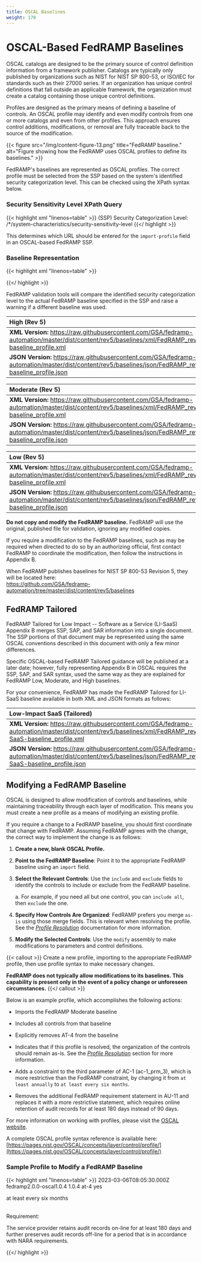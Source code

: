 ```yaml
---
title: OSCAL Baselines
weight: 170
---
```

# OSCAL-Based FedRAMP Baselines

OSCAL catalogs are designed to be the primary source of control definition
information from a framework publisher. Catalogs are typically only
published by organizations such as NIST for NIST SP 800-53, or ISO/IEC
for standards such as their 27000 series. If an organization has unique
control definitions that fall outside an applicable framework, the
organization must create a catalog containing those unique control
definitions.

Profiles are designed as the primary means of defining a baseline of
controls. An OSCAL profile may identify and even modify controls from
one or more catalogs and even from other profiles. This approach ensures
control additions, modifications, or removal are fully traceable back to
the source of the modification.

{{< figure src="/img/content-figure-13.png" title="FedRAMP baseline." alt="Figure showing how the FedRAMP uses OSCAL profiles to define its baselines." >}}

FedRAMP's baselines are represented as OSCAL profiles. The correct
profile must be selected from the SSP based on the system's identified
security categorization level. This can be checked using the XPath
syntax below.

### Security Sensitivity Level XPath Query
{{< highlight xml "linenos=table" >}}
  (SSP) Security Categorization Level:
    /*/system-characteristics/security-sensitivity-level
{{</ highlight >}}

This determines which URL should be entered for the `import-profile` field
in an OSCAL-based FedRAMP SSP.

### Baseline Representation
{{< highlight xml "linenos=table" >}}
  <!-- metadata -->
  <!-- This must point to the appropriate FedRAMP Baseline -->
  <import-profile
  href="https://path/to/FedRAMP_MODERATE-baseline_profile.xml"/>
  <!-- system-characteristics -->
{{</ highlight >}}

FedRAMP validation tools will compare the identified security
categorization level to the actual FedRAMP baseline specified in the SSP
and raise a warning if a different baseline was used.

|**High (Rev 5)**|
| :-- |
| **XML Version:** <https://raw.githubusercontent.com/GSA/fedramp-automation/master/dist/content/rev5/baselines/xml/FedRAMP_rev5_HIGH-baseline_profile.xml>|
| **JSON Version:** <https://raw.githubusercontent.com/GSA/fedramp-automation/master/dist/content/rev5/baselines/json/FedRAMP_rev5_HIGH-baseline_profile.json>|

|**Moderate (Rev 5)**|
| :-- |
| **XML Version:** <https://raw.githubusercontent.com/GSA/fedramp-automation/master/dist/content/rev5/baselines/xml/FedRAMP_rev5_MODERATE-baseline_profile.xml>|
| **JSON Version:** <https://raw.githubusercontent.com/GSA/fedramp-automation/master/dist/content/rev5/baselines/json/FedRAMP_rev5_MODERATE-baseline_profile.json>|

|**Low (Rev 5)**|
| :-- |
| **XML Version:** <https://raw.githubusercontent.com/GSA/fedramp-automation/master/dist/content/rev5/baselines/xml/FedRAMP_rev5_LOW-baseline_profile.xml>|
| **JSON Version:** <https://raw.githubusercontent.com/GSA/fedramp-automation/master/dist/content/rev5/baselines/json/FedRAMP_rev5_LOW-baseline_profile.json>|

**Do not copy and modify the FedRAMP baseline.** FedRAMP will use the
original, published file for validation, ignoring any modified copies.

If you require a modification to the FedRAMP baselines, such as may be
required when directed to do so by an authorizing official, first
contact FedRAMP to coordinate the modification, then follow the
instructions in Appendix B.

When FedRAMP publishes baselines for NIST SP 800-53 Revision 5, they
will be located here:\
<https://github.com/GSA/fedramp-automation/tree/master/dist/content/rev5/baselines>

## FedRAMP Tailored

FedRAMP Tailored for Low Impact -- Software as a Service (LI-SaaS)
Appendix B merges SSP, SAP, and SAR information into a single document.
The SSP portions of that document may be represented using the same
OSCAL conventions described in this document with only a few minor
differences.

Specific OSCAL-based FedRAMP Tailored guidance will be published at a
later date; however, fully representing Appendix B in OSCAL requires the
SSP, SAP, and SAR syntax, used the same way as they are explained for
FedRAMP Low, Moderate, and High baselines.

For your convenience, FedRAMP has made the FedRAMP Tailored for LI-SaaS
baseline available in both XML and JSON formats as follows:

|**Low-Impact SaaS (Tailored)**|
| :-- |
| **XML Version:** <https://raw.githubusercontent.com/GSA/fedramp-automation/master/dist/content/rev5/baselines/xml/FedRAMP_rev5_LI-SaaS-baseline_profile.xml>|
| **JSON Version:** <https://raw.githubusercontent.com/GSA/fedramp-automation/master/dist/content/rev5/baselines/json/FedRAMP_rev5_LI-SaaS-baseline_profile.json>|

## Modifying a FedRAMP Baseline

OSCAL is designed to allow modification of controls and baselines, while
maintaining traceability through each layer of modification. This means
you must create a new profile as a means of modifying an existing
profile.

If you require a change to a FedRAMP baseline, you should first
coordinate that change with FedRAMP. Assuming FedRAMP
agrees with the change, the correct way to implement the change is as
follows:

1.  **Create a new, blank OSCAL Profile.**

2.  **Point to the FedRAMP Baseline**: Point it to the appropriate
    FedRAMP baseline using an `import` field.

3.  **Select the Relevant Controls**: Use the `include` and `exclude` fields
    to identify the controls to include or exclude from the FedRAMP
    baseline.

    a.  For example, if you need all but one control, you can `include all`, then `exclude` the one.

4.  **Specify How Controls Are Organized**: FedRAMP prefers you merge
    `as-is` using those merge fields. This is relevant when resolving
    the profile. See the [*Profile Resolution*](/documentation/general-concepts/profile-resolution/) documentation
    for more information.

5.  **Modify the Selected Controls**: Use the `modify` assembly to make modifications to parameters and control definitions.

{{< callout >}}
Create a new profile, importing to the appropriate FedRAMP profile, then use profile syntax to make necessary changes.

**FedRAMP does not typically allow modifications to its baselines. This capability is present only in the event of a policy change or unforeseen circumstances.**
{{</ callout >}}


Below is an example profile, which accomplishes the
following actions:

-   Imports the FedRAMP Moderate baseline

-   Includes all controls from that baseline

-   Explicitly removes AT-4 from the baseline

-   Indicates that if this profile is resolved, the organization of the
    controls should remain as-is. See the [*Profile Resolution*](/documentation/general-concepts/profile-resolution/) section
    for more information.

-   Adds a constraint to the third parameter of AC-1 (ac-1_prm_3), which
    is more restrictive than the FedRAMP constraint, by changing it
    from `at least annually` to `at least every six months`.

-   Removes the additional FedRAMP requirement statement in AU-11 and
    replaces it with a more restrictive statement, which requires
    online retention of audit records for at least 180 days instead of
    90 days.

For more information on working with profiles, please visit the [OSCAL website](https://pages.nist.gov/OSCAL).

A complete OSCAL profile syntax reference is available here:\
[https://pages.nist.gov/OSCAL/concepts/layer/control/profile/](https://pages.nist.gov/OSCAL/concepts/layer/control/profile/)

### Sample Profile to Modify a FedRAMP Baseline
{{< highlight xml "linenos=table" >}}
<profile xmlns="http://csrc.nist.gov/ns/oscal/1.0"
    uuid="-UUID-value-cut-">
    <metadata>
        <title>[XYZ Org] Modification to FedRAMP Moderate Baseline</title>
        <last-modified>2023-03-06T08:05:30.000Z</last-modified>
        <version>fedramp2.0.0-oscal1.0.4</version>
        <oscal-version>1.0.4</oscal-version>
    </metadata>
    <import href="https://path/to/FedRAMP_MODERATE-baseline_profile.xml">
        <!-- Include every control (and child control) in the Moderate baseline -->
        <include-all />
        <exclude-controls with-child-controls="yes">
            <!-- Remove Control AT-4 -->
            <with-id>at-4</with-id> 
        </exclude-controls>
    </import>
    <merge><as-is>yes</as-is></merge>
    <modify>
        <set-parameter id="ac-1_prm_3">
            <!-- Change the constraint from "at least annually" -->
            <constraint>
                <description>
                    <p>at least every six months</p>
                </description>
            </constraint>
        </set-parameter>        
        <alter control-id="au-11">
            <remove by-id="au-11_fr" />
            <add position="ending">
                <part id="au-11_fr" name="item">
                    <title>[XYZ Org]Modified Requirement</title>
                    <part id="au-11_fr_smt.1" name="item">
                        <prop name="label">Requirement:</prop>
                        <p>The service provider retains audit records on-line for at least 180 days and further preserves audit records off-line for a period that is in accordance with NARA requirements.</p>
                    </part>
                </part>
            </add>
        </alter>
    </modify>
</profile>
{{</ highlight >}}
